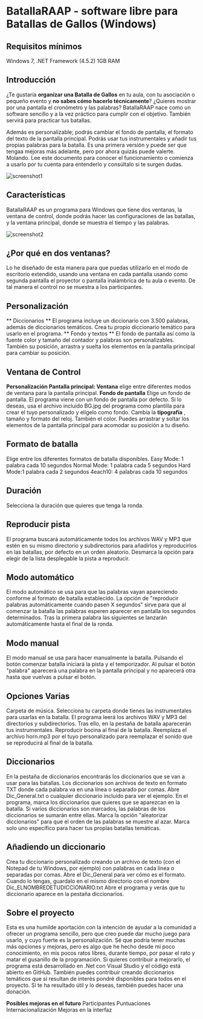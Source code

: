 # BatallaRAAP - software libre para Batallas de Gallos (Windows)

## Requisitos mínimos 
Windows 7, .NET Framework (4.5.2) 1GB RAM

## Introducción
¿Te gustaría **organizar una Batalla de Gallos**  en tu aula, con tu asociación o pequeño evento y **no sabes cómo hacerlo técnicamente**? ¿Quieres mostrar por una pantalla el cronómetro y las palabras? BatallaRAAP nace como un software sencillo y a la vez práctico para cumplir con el objetivo. También servirá para practicar tus batallas.

Además es personalizable; podrás cambiar el fondo de pantalla, el formato del texto de la pantalla principal. Podrás usar tus instrumentales y añadir tus propias palabras para la batalla. Es una primera versión y puede ser que tengaa mejoras más adelante, pero por ahora quizás puede valerte. Molando. Lee este documento para conocer el funcionamiento o comienza a usarlo por tu cuenta para entenderlo y consúltalo si te surgen dudas.

![screenshot1](https://user-images.githubusercontent.com/4362846/199621778-1cf70c0b-78cb-4b00-b808-866203ce9ef3.jpg)

## Características 
BatallaRAAP es un programa para Windows que tiene dos ventanas, la ventana de control, donde podrás hacer las configuraciones de las batallas, y la ventana principal, donde se muestra el tiempo y las palabras. 

![screenshot2](https://user-images.githubusercontent.com/4362846/199621820-c52d9faa-f1e8-43ae-a7bb-92370f857359.jpg)


## ¿Por qué en dos ventanas?
Lo he diseñado de esta manera para que puedas utilizarlo en el modo de escritorio extendido, usando una ventana en cada pantalla usando como segunda pantalla el proyector o pantalla inalámbrica de tu aula o evento. De tal manera el control no se muestra a los participantes. 

## Personalización
** Diccionarios ** 
El programa incluye un diccionario con 3.500 palabras, además de diccionarios temáticos. Crea tu propio diccionario temático para usarlo en el programa.
** Fondo y textos ** 
El fondo de pantalla así como la fuente color y tamaño del contador y palabras son personalizables. También su posición, arrastra y suelta los elementos en la pantalla principal para cambiar su posición.

## Ventana de Control

**Personalización
Pantalla principal:
Ventana** 
 elige entre diferentes modos de ventana para la pantalla principal.
**Fondo de pantalla** 
Elige un fondo de pantalla. El programa viene con un fondo de pantalla por defecto. Si lo deseas, usa el archivo incluido BG.jpg del programa como plantilla para crear el tuyo personalizado y elígelo como fondo.
Cambia la **tipografía** , tamaño y formato del reloj. También el color. Puedes arrastrar y soltar los elementos de la pantalla principal para acomodar su posición a tu diseño.

## Formato de batalla
Elige entre los diferentes formatos de batalla 
disponibles.
Easy Mode: 1 palabra cada 10 segundos
Normal Mode: 1 palabra cada 5 segundos
Hard Mode:1 palabra cada 2 segundos
4each10: 4 palabras cada 10 segundos

## Duración
Selecciona la duración que quieres que tenga la ronda.

## Reproducir pista
El programa buscará automáticamente todos los archivos WAV y MP3 que estén en su mismo directorio y subdirectorios para añadirlos y reproducirlos en las batallas, por defecto en un orden aleatorio. Desmarca la opción para elegir de la lista desplegable la pista a reproducir.

## Modo automático 
El modo automático se usa para que las palabras vayan apareciendo conforme al formato de batalla establecido. La opción de "reproducir palabras automáticamente cuando pasen X segundos" sirve para que al comenzar la batalla las palabras esperen aparecer en pantalla los segundos determinados. Tras la primera palabra las siguientes se lanzarán automáticamente hasta el final de la ronda.

## Modo manual
El modo manual se usa para hacer manualmente la batalla. Pulsando el botón comenzar batalla iniciará la pista y el temporizador. Al pulsar el botón "palabra" aparecerá una palabra en la pantalla principal y no aparecerá otra hasta que vuelvas a pulsar el botón.
## Opciones Varias
Carpeta de música.
Selecciona tu carpeta donde tienes las instrumentales para usarlas en la batalla. El programa leerá los archivos WAV y MP3 del directorios y subdirectorios. Tras ello, en la pestaña de batalla aparecerán tus instrumentales.
Reproducir bocina al final de la batalla. Reemplaza el archivo horn.mp3 por el tuyo personalizado para reemplazar el sonido que se reproducirá al final de la batalla.
## Diccionarios
En la pestaña de diccionarios encontrarás los diccionarios que se van a usar para las batallas. Los diccionarios son archivos de texto en formato TXT donde cada palabra va en una línea o separado por comas. Abre Dic_General.txt o cualquier diccionario incluido para ver el ejemplo. En el programa, marca los diccionarios que quieres que se aparezcan en la batalla. Si varios diccionarios son marcados, las palabras de los diccionarios se sumarán entre ellas. Marca la opción "aleatorizar diccionarios" para que el orden de las palabras se muestre al azar. Marca solo uno específico para hacer tus propias batallas temáticas. 

## Añadiendo un diccionario
Crea tu diccionario personalizado creando un archivo de texto (con el Notepad de tu Windows, por ejemplo) con palabras en cada línea o separadas por comas. Abre el Dic_General para ver cómo es el formato. Cuando lo tengas, guardalo en el mismo directorio con el nombre Dic_ELNOMBREDETUDICCIONARIO.txt 
Abre el programa y verás que tu diccionario aparece en la pestaña diccionarios. 

## Sobre el proyecto
Esta es una humilde aportación con la intención de ayudar a la comunidad  a ofrecer un programa sencillo, pero que creo puede dar mucho juego para usarlo, y cuyo fuerte es la personalización. Sé que podría tener muchas más opciones y mejoras, pero es algo que he hecho desde mi poco conocimiento, en mis pocos ratos libres, durante tiempo, por pasar el rato y matar el gusanillo de la programación. Si quieres contribuir a mejorarlo, el programa está desarrollado en .Net con Visual Studio y el código está abierto en GitHub. También puedes contribuir creando diccionarios temáticos que sí resultan de interés pondré disponibles para todos en el proyecto.
Si te ha resultado útil y lo deseas, también puedes hacer una donación.

**Posibles mejoras en el futuro**
Participantes
Puntuaciones 
Internacionalización 
Mejoras en la interfaz
